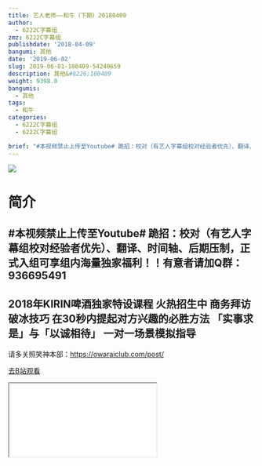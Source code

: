 ```yaml
---
title: 艺人老师——和牛（下期）20180409
author:
  - 6222C字幕组
zmz: 6222C字幕组
publishdate: '2018-04-09'
bangumi: 其他
date: '2019-06-02'
slug: 2019-06-01-180409-54240659
description: 其他&#8226;180409
weight: 9398.0
bangumis:
  - 其他
tags:
  - 和牛
categories:
  - 6222C字幕组
  - 6222C字幕组

brief: "#本视频禁止上传至Youtube# 跪招：校对（有艺人字幕组校对经验者优先）、翻译、时间轴、后期压制，正式入组可享组内海量独家福利！！有意者请加Q群：936695491 ------------------------ 2018年KIRIN啤酒独家特设课程 火热招生中 商务拜访破冰技巧 在30秒内提起对方兴趣的必胜方法 「实事求是」与「以诚相待」 一对一场景模拟指导 --------------------------- 请多关照笑神本部：https://owaraiclub.com/post/"
---
```

![](https://raw.githubusercontent.com/tcgriffith/owaraisite/master/static/tmpimg/cdd450816ea464fea365a44a70d5cdae0667823f.jpg.480.jpg)
# 简介  
#本视频禁止上传至Youtube#
跪招：校对（有艺人字幕组校对经验者优先）、翻译、时间轴、后期压制，正式入组可享组内海量独家福利！！有意者请加Q群：936695491
------------------------
2018年KIRIN啤酒独家特设课程
火热招生中
商务拜访破冰技巧
在30秒内提起对方兴趣的必胜方法
「实事求是」与「以诚相待」
一对一场景模拟指导
---------------------------
请多关照笑神本部：https://owaraiclub.com/post/  

[去B站观看](https://www.bilibili.com/video/av54240659/)
<div class ="resp-container"><iframe class="testiframe" src="//player.bilibili.com/player.html?aid=54240659"", scrolling="no", allowfullscreen="true" > </iframe></div> 

